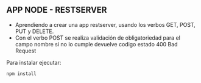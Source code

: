 ## APP NODE - RESTSERVER

* Aprendiendo a crear una app restserver, usando los verbos GET, POST, PUT y DELETE.
* Con el verbo POST se realiza validación de obligatoriedad para el campo nombre si no lo cumple devuelve codigo estado 400 Bad Request

Para instalar ejecutar:
```
npm install
```


